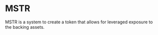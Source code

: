 # MSTR

MSTR is a system to create a token that allows for leveraged exposure to the backing assets.
